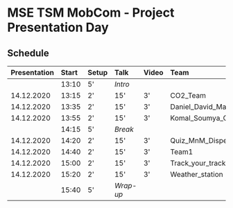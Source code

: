 # MSE TSM MobCom - Project Presentation Day

## Schedule

Presentation|Start|Setup|Talk|Video|Team
:---|:---|:---|:---|:---|:---
 | |13:10|5'|_Intro_
14.12.2020|13:15|2'|15'|3'|CO2_Team
14.12.2020|13:35|2'|15'|3'|Daniel_David_Matthis
14.12.2020|13:55|2'|15'|3'|Komal_Soumya_Charles
 | |14:15|5'|_Break_
14.12.2020|14:20|2'|15'|3'|Quiz_MnM_Dispenser
14.12.2020|14:40|2'|15'|3'|Team1
14.12.2020|15:00|2'|15'|3'|Track_your_track
14.12.2020|15:20|2'|15'|3'|Weather_station
 | |15:40|5'|_Wrap-up_
